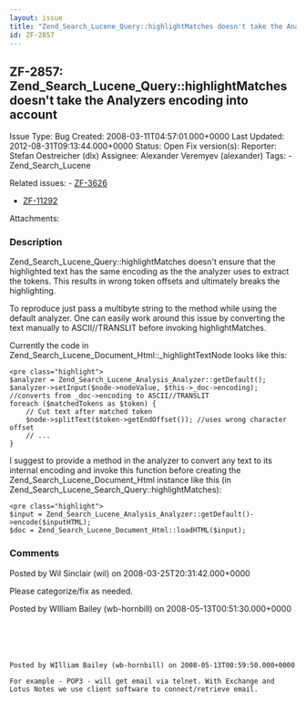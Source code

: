 ```yaml
---
layout: issue
title: "Zend_Search_Lucene_Query::highlightMatches doesn't take the Analyzers encoding into account"
id: ZF-2857
---
```


ZF-2857: Zend\_Search\_Lucene\_Query::highlightMatches doesn't take the Analyzers encoding into account
-------------------------------------------------------------------------------------------------------

 Issue Type: Bug Created: 2008-03-11T04:57:01.000+0000 Last Updated: 2012-08-31T09:13:44.000+0000 Status: Open Fix version(s): 
 Reporter:  Stefan Oestreicher (dlx)  Assignee:  Alexander Veremyev (alexander)  Tags: - Zend\_Search\_Lucene
 
 Related issues: - [ZF-3626](/issues/browse/ZF-3626)
- [ZF-11292](/issues/browse/ZF-11292)
 
 Attachments: 
### Description

Zend\_Search\_Lucene\_Query::highlightMatches doesn't ensure that the highlighted text has the same encoding as the the analyzer uses to extract the tokens. This results in wrong token offsets and ultimately breaks the highlighting.

To reproduce just pass a multibyte string to the method while using the default analyzer. One can easily work around this issue by converting the text manually to ASCII//TRANSLIT before invoking highlightMatches.

Currently the code in Zend\_Search\_Lucene\_Document\_Html::\_highlightTextNode looks like this:

 
    <pre class="highlight">
    $analyzer = Zend_Search_Lucene_Analysis_Analyzer::getDefault();
    $analyzer->setInput($node->nodeValue, $this->_doc->encoding); //converts from _doc->encoding to ASCII//TRANSLIT
    foreach ($matchedTokens as $token) {
        // Cut text after matched token
        $node->splitText($token->getEndOffset()); //uses wrong character offset
        // ...
    }


I suggest to provide a method in the analyzer to convert any text to its internal encoding and invoke this function before creating the Zend\_Search\_Lucene\_Document\_Html instance like this (in Zend\_Search\_Lucene\_Search\_Query::highlightMatches):

 
    <pre class="highlight">
    $input = Zend_Search_Lucene_Analysis_Analyzer::getDefault()->encode($inputHTML);
    $doc = Zend_Search_Lucene_Document_Html::loadHTML($input);


 

 

### Comments

Posted by Wil Sinclair (wil) on 2008-03-25T20:31:42.000+0000

Please categorize/fix as needed.

 

 

Posted by WIlliam Bailey (wb-hornbill) on 2008-05-13T00:51:30.000+0000

```

 

 

Posted by WIlliam Bailey (wb-hornbill) on 2008-05-13T00:59:50.000+0000

For example - POP3 - will get email via telnet. With Exchange and Lotus Notes we use client software to connect/retrieve email.

 

 